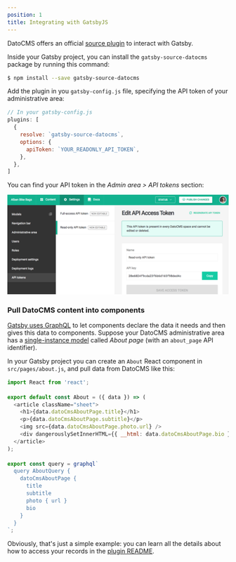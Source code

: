 ```yaml
---
position: 1
title: Integrating with GatsbyJS
---
```


DatoCMS offers an official [source plugin](https://github.com/datocms/gatsby-source-datocms) to interact with Gatsby.

Inside your Gatsby project, you can install the `gatsby-source-datocms` package by running this command:

```bash
$ npm install --save gatsby-source-datocms
```

Add the plugin in you `gatsby-config.js` file, specifying the API token of your administrative area:

```js
// In your gatsby-config.js
plugins: [
  {
    resolve: `gatsby-source-datocms`,
    options: {
      apiToken: `YOUR_READONLY_API_TOKEN`,
    },
  },
]
```

You can find your API token in the *Admin area > API tokens* section:

![foo](../images/api-token.png)

### Pull DatoCMS content into components

[Gatsby uses GraphQL](https://www.gatsbyjs.org/tutorial/part-four/#how-gatsbys-data-layer-uses-graphql-to-pull-data-into-components) to let components declare the data it needs and then gives this data to components. Suppose your DatoCMS administrative area has a
[single-instance model](/docs/introduction/single-instance/) called *About page* (with an `about_page` API identifier).

In your Gatsby project you can create an `About` React component in `src/pages/about.js`, and pull data from DatoCMS like this:

```js
import React from 'react';

export default const About = ({ data }) => (
  <article className="sheet">
    <h1>{data.datoCmsAboutPage.title}</h1>
    <p>{data.datoCmsAboutPage.subtitle}</p>
    <img src={data.datoCmsAboutPage.photo.url} />
    <div dangerouslySetInnerHTML={{ __html: data.datoCmsAboutPage.bio }} />
  </article>
);

export const query = graphql`
  query AboutQuery {
    datoCmsAboutPage {
      title
      subtitle
      photo { url }
      bio
    }
  }
`;
```

Obviously, that's just a simple example: you can learn all the details about how to access your records in the [plugin README](https://github.com/datocms/gatsby-source-datocms).
